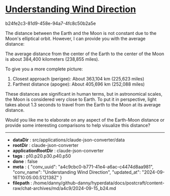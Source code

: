 # [Understanding Wind Direction](https://claude.ai/chat/a4c9cbc0-b771-41e4-a6ac-c4474d8aa981)

b24fe2c3-81d9-458e-94a7-4fc8c50b2a5e

 The distance between the Earth and the Moon is not constant due to the Moon's elliptical orbit. However, I can provide you with the average distance:

The average distance from the center of the Earth to the center of the Moon is about 384,400 kilometers (238,855 miles).

To give you a more complete picture:

1. Closest approach (perigee): About 363,104 km (225,623 miles)
2. Farthest distance (apogee): About 405,696 km (252,088 miles)

These distances are significant in human terms, but in astronomical scales, the Moon is considered very close to Earth. To put it in perspective, light takes about 1.3 seconds to travel from the Earth to the Moon at its average distance.

Would you like me to elaborate on any aspect of the Earth-Moon distance or provide some interesting comparisons to help visualize this distance?

---

* **dataDir** : src/applications/claude-json-converter/data
* **rootDir** : claude-json-converter
* **applicationRootDir** : claude-json-converter
* **tags** : p10.p20.p30.p40.p50
* **done** : false
* **meta** : {
  "conv_uuid": "a4c9cbc0-b771-41e4-a6ac-c4474d8aa981",
  "conv_name": "Understanding Wind Direction",
  "updated_at": "2024-09-16T10:05:00.512138Z"
}
* **filepath** : /home/danny/github-danny/hyperdata/docs/postcraft/content-raw/chat-archives/md/a4c9/2024-09-15_b24.md